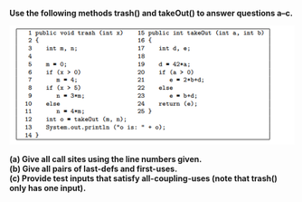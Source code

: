 **Use the following methods trash() and takeOut() to answer questions a–c.**

![image](https://raw.githubusercontent.com/RonLeader/formdangnhap/master/Exercise-7.4.4.png)

**(a) Give all call sites using the line numbers given.** <br>
**(b) Give all pairs of last-defs and first-uses.** <br>
**(c) Provide test inputs that satisfy all-coupling-uses (note that trash() only has one input).** <br>
